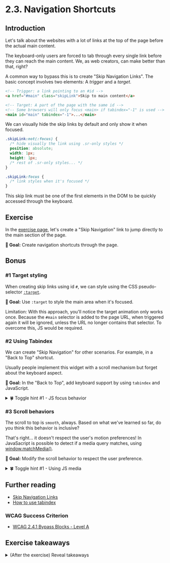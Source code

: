 # 2.3. Navigation Shortcuts

## Introduction

Let's talk about the websites with a lot of links at the top of the page before the actual main content.

The keyboard-only users are forced to tab through every single link before they can reach the main content. We, as web creators, can make better than that, right?

A common way to bypass this is to create "Skip Navigation Links". The basic concept involves two elements: A _trigger_ and a _target_.

```html
<!-- Trigger: a link pointing to an #id -->
<a href="#main" class="skipLink">Skip to main content</a>

<!-- Target: A part of the page with the same id -->
<!-- Some browsers will only focus <main> if tabindex="-1" is used -->
<main id="main" tabindex="-1">...</main>
```

We can visually hide the skip links by default and only show it when focused.

```css
.skipLink:not(:focus) {
  /* hide visually the link using .sr-only styles */
  position: absolute;
  width: 1px;
  height: 1px;
  /* rest of .sr-only styles... */
}

.skipLink:focus {
  /* link styles when it's focused */
}
```

This skip link must be one of the first elements in the DOM to be quickly accessed through the keyboard.

## Exercise

In the [exercise page](../exercises/2.3.html),
let's create a "Skip Navigation" link to jump directly to the main section of the page.

**🎯 Goal:** Create navigation shortcuts through the page.

## Bonus

### #1 Target styling

When creating skip links using id `#`, we can style using the CSS pseudo-selector [`:target`](https://developer.mozilla.org/en-US/docs/Web/CSS/:target).

**🎯 Goal:** Use `:target` to style the main area when it's focused.

Limitation: With this approach, you'll notice the target animation only works once. Because the `#main` selector is added to the page URL, when triggered again it will be ignored, unless the URL no longer contains that selector. To overcome this, JS would be required.

### #2 Using Tabindex

We can create "Skip Navigation" for other scenarios. For example, in a "Back to Top" shortcut.

Usually people implement this widget with a scroll mechanism but forget about the keyboard aspect.

**🎯 Goal:** In the "Back to Top", add keyboard support by using `tabindex` and JavaScript.

<details>
<summary>🍀 Toggle hint #1 - JS focus behavior</summary>

When using `elTitle.focus()`, you'll notice the scroll to top is not smooth anymore. The [`focus()` specs](https://developer.mozilla.org/en-US/docs/Web/API/HTMLElement/focus) accepts a parameter that solves this problem... ;)

</details>

### #3 Scroll behaviors

The scroll to top is `smooth`, always. Based on what we've learned so far, do you think this behavior is inclusive?

That's right... it doesn't respect the user's motion preferences! In JavaSacript is possible to detect if a media query matches, using [window.matchMedia()](https://developer.mozilla.org/en-US/docs/Web/API/Window/matchMedia).

**🎯 Goal:** Modify the scroll behavior to respect the user preference.

<details>
<summary>🍀 Toggle hint #1 - Using JS media</summary>

The media you'll need to use is:

```js
const motionReduced = window.matchMedia("(prefers-reduced-motion: reduce)");

if (motionReduced.matches) {
  /* ... */
}
```

</details>

</details>

## Further reading

- [Skip Navigation Links](https://webaim.org/techniques/skipnav/)
- [How to use tabindex](https://www.a11yproject.com/posts/how-to-use-the-tabindex-attribute)

### WCAG Success Criterion

- [WCAG 2.4.1 Bypass Blocks - Level A](https://www.w3.org/TR/WCAG21/#bypass-blocks)

## Exercise takeaways

<details>
<summary>(After the exercise) Reveal takeaways</summary>

- To hide content completely, use `display: none`.
- To hide content visually, use `.sr-only` instead of `opacity: 0` for maximum support of assistive technologies.
- Use `inert` with caution, as it can cause performance issues in complex DOM trees.
</details>
